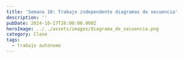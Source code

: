 ```yaml
---
title: 'Semana 10: Trabajo independente diagramas de secuencia'
description: ''
pubDate: 2024-10-17T26:00:00.000Z
heroImage: ../../assets/images/diagrama_de_secuencia.png
category: Clase
tags:
  - trabajo autónomo
---
```

